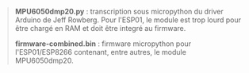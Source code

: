 > __MPU6050dmp20.py__ : transcription sous micropython du driver Arduino de Jeff Rowberg. Pour l'ESP01, le module est trop lourd pour être chargé en RAM et doit être integré au firmware.
> 
> __firmware-combined.bin__ : firmware micropython pour l'ESP01/ESP8266 contenant, entre autres, le module MPU6050dmp20.
